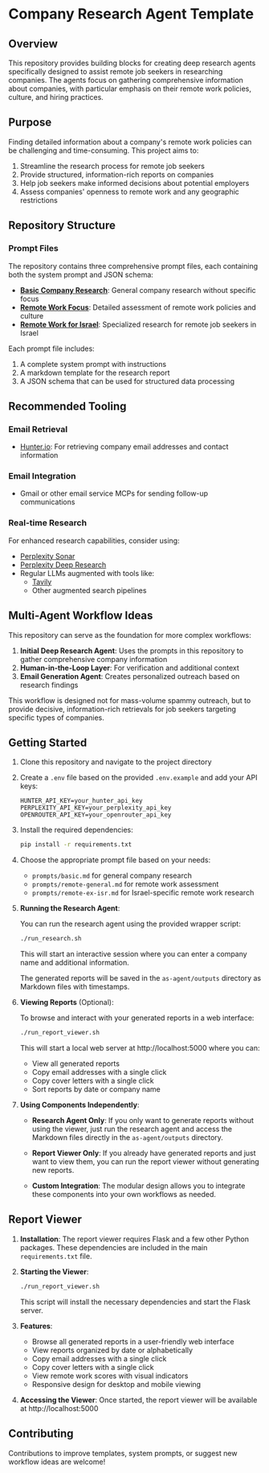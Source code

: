 # Company Research Agent Template

## Overview
This repository provides building blocks for creating deep research agents specifically designed to assist remote job seekers in researching companies. The agents focus on gathering comprehensive information about companies, with particular emphasis on their remote work policies, culture, and hiring practices.

## Purpose
Finding detailed information about a company's remote work policies can be challenging and time-consuming. This project aims to:

1. Streamline the research process for remote job seekers
2. Provide structured, information-rich reports on companies
3. Help job seekers make informed decisions about potential employers
4. Assess companies' openness to remote work and any geographic restrictions

## Repository Structure

### Prompt Files
The repository contains three comprehensive prompt files, each containing both the system prompt and JSON schema:

- **[Basic Company Research](/prompts/basic.md)**: General company research without specific focus
- **[Remote Work Focus](/prompts/remote-general.md)**: Detailed assessment of remote work policies and culture
- **[Remote Work for Israel](/prompts/remote-ex-isr.md)**: Specialized research for remote job seekers in Israel

Each prompt file includes:
1. A complete system prompt with instructions
2. A markdown template for the research report
3. A JSON schema that can be used for structured data processing

## Recommended Tooling

### Email Retrieval
- [Hunter.io](https://hunter.io): For retrieving company email addresses and contact information

### Email Integration
- Gmail or other email service MCPs for sending follow-up communications

### Real-time Research
For enhanced research capabilities, consider using:
- [Perplexity Sonar](https://www.perplexity.ai)
- [Perplexity Deep Research](https://www.perplexity.ai)
- Regular LLMs augmented with tools like:
  - [Tavily](https://tavily.com)
  - Other augmented search pipelines

## Multi-Agent Workflow Ideas

This repository can serve as the foundation for more complex workflows:

1. **Initial Deep Research Agent**: Uses the prompts in this repository to gather comprehensive company information
2. **Human-in-the-Loop Layer**: For verification and additional context
3. **Email Generation Agent**: Creates personalized outreach based on research findings

This workflow is designed not for mass-volume spammy outreach, but to provide decisive, information-rich retrievals for job seekers targeting specific types of companies.

## Getting Started

1. Clone this repository and navigate to the project directory

2. Create a `.env` file based on the provided `.env.example` and add your API keys:
   ```
   HUNTER_API_KEY=your_hunter_api_key
   PERPLEXITY_API_KEY=your_perplexity_api_key
   OPENROUTER_API_KEY=your_openrouter_api_key
   ```

3. Install the required dependencies:
   ```bash
   pip install -r requirements.txt
   ```

4. Choose the appropriate prompt file based on your needs:
   - `prompts/basic.md` for general company research
   - `prompts/remote-general.md` for remote work assessment
   - `prompts/remote-ex-isr.md` for Israel-specific remote work research

5. **Running the Research Agent**:
   
   You can run the research agent using the provided wrapper script:
   ```bash
   ./run_research.sh
   ```
   
   This will start an interactive session where you can enter a company name and additional information.
   
   The generated reports will be saved in the `as-agent/outputs` directory as Markdown files with timestamps.

6. **Viewing Reports** (Optional):
   
   To browse and interact with your generated reports in a web interface:
   ```bash
   ./run_report_viewer.sh
   ```
   
   This will start a local web server at http://localhost:5000 where you can:
   - View all generated reports
   - Copy email addresses with a single click
   - Copy cover letters with a single click
   - Sort reports by date or company name

7. **Using Components Independently**:
   
   - **Research Agent Only**: If you only want to generate reports without using the viewer, just run the research agent and access the Markdown files directly in the `as-agent/outputs` directory.
   
   - **Report Viewer Only**: If you already have generated reports and just want to view them, you can run the report viewer without generating new reports.
   
   - **Custom Integration**: The modular design allows you to integrate these components into your own workflows as needed.

## Report Viewer

1. **Installation**: The report viewer requires Flask and a few other Python packages. These dependencies are included in the main `requirements.txt` file.

2. **Starting the Viewer**:
   ```bash
   ./run_report_viewer.sh
   ```
   This script will install the necessary dependencies and start the Flask server.

3. **Features**:
   - Browse all generated reports in a user-friendly web interface
   - View reports organized by date or alphabetically
   - Copy email addresses with a single click
   - Copy cover letters with a single click
   - View remote work scores with visual indicators
   - Responsive design for desktop and mobile viewing

4. **Accessing the Viewer**:
   Once started, the report viewer will be available at http://localhost:5000

## Contributing

Contributions to improve templates, system prompts, or suggest new workflow ideas are welcome!
